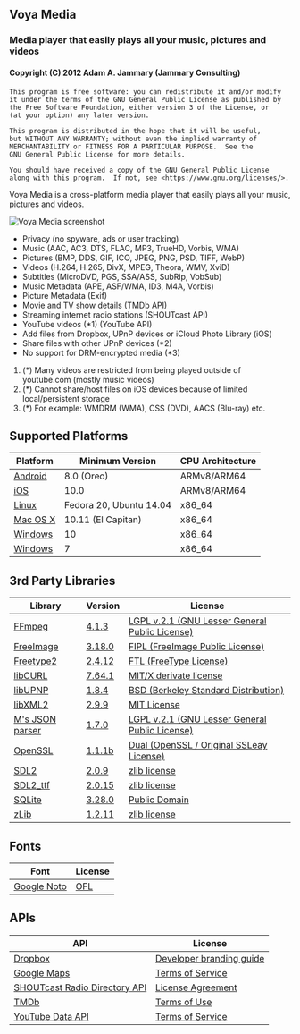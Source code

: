 ## Voya Media
### Media player that easily plays all your music, pictures and videos
#### Copyright (C) 2012 Adam A. Jammary (Jammary Consulting)

    This program is free software: you can redistribute it and/or modify
    it under the terms of the GNU General Public License as published by
    the Free Software Foundation, either version 3 of the License, or
    (at your option) any later version.

    This program is distributed in the hope that it will be useful,
    but WITHOUT ANY WARRANTY; without even the implied warranty of
    MERCHANTABILITY or FITNESS FOR A PARTICULAR PURPOSE.  See the
    GNU General Public License for more details.

    You should have received a copy of the GNU General Public License
    along with this program.  If not, see <https://www.gnu.org/licenses/>.

Voya Media is a cross-platform media player that easily plays all your music, pictures and videos.

![Voya Media screenshot](https://sourceforge.net/p/voyamedia/screenshot/VoyaMedia-8-1920.png)

- Privacy (no spyware, ads or user tracking)
- Music (AAC, AC3, DTS, FLAC, MP3, TrueHD, Vorbis, WMA)
- Pictures (BMP, DDS, GIF, ICO, JPEG, PNG, PSD, TIFF, WebP)
- Videos (H.264, H.265, DivX, MPEG, Theora, WMV, XviD)
- Subtitles (MicroDVD, PGS, SSA/ASS, SubRip, VobSub)
- Music Metadata (APE, ASF/WMA, ID3, M4A, Vorbis)
- Picture Metadata (Exif)
- Movie and TV show details (TMDb API)
- Streaming internet radio stations (SHOUTcast API)
- YouTube videos (*1) (YouTube API)
- Add files from Dropbox, UPnP devices or iCloud Photo Library (iOS)
- Share files with other UPnP devices (*2)
- No support for DRM-encrypted media (*3)

1. (*) Many videos are restricted from being played outside of youtube.com (mostly music videos)
2. (*) Cannot share/host files on iOS devices because of limited local/persistent storage
3. (*) For example: WMDRM (WMA), CSS (DVD), AACS (Blu-ray) etc.

## Supported Platforms

Platform | Minimum Version | CPU Architecture
-------- | --------------- | ----------------
[Android](https://play.google.com/store/apps/details?id=com.voyamedia.android) | 8.0 (Oreo) | ARMv8/ARM64
[iOS](https://itunes.apple.com/us/app/voya-media/id1009917954) | 10.0 | ARMv8/ARM64
[Linux](https://sourceforge.net/projects/voyamedia/files/VoyaMedia/3.x/Linux/) | Fedora 20, Ubuntu 14.04 | x86_64
[Mac OS X](https://itunes.apple.com/us/app/voya-media/id1009333985) | 10.11 (El Capitan) | x86_64
[Windows](https://www.microsoft.com/store/apps/9NBLGGH52684) | 10 | x86_64
[Windows](https://sourceforge.net/projects/voyamedia/files/VoyaMedia/3.x/Windows/) | 7 | x86_64

## 3rd Party Libraries

Library | Version | License
------- | ------- | -------
[FFmpeg](https://ffmpeg.org/) | [4.1.3](https://www.ffmpeg.org/releases/ffmpeg-4.1.3.tar.gz) | [LGPL v.2.1 (GNU Lesser General Public License)](https://ffmpeg.org/legal.html)
[FreeImage](http://freeimage.sourceforge.net/download.html) | [3.18.0](http://downloads.sourceforge.net/freeimage/FreeImage3180.zip) | [FIPL (FreeImage Public License)](http://freeimage.sourceforge.net/license.html)
[Freetype2](https://www.freetype.org/) | [2.4.12](https://sourceforge.net/projects/freetype/files/freetype2/2.10.0/freetype-2.10.0.tar.bz2) | [FTL (FreeType License)](https://www.freetype.org/license.html)
[libCURL](https://curl.haxx.se/libcurl/) | [7.64.1](https://curl.haxx.se/download/curl-7.64.1.tar.gz) | [MIT/X derivate license](https://curl.haxx.se/docs/copyright.html)
[libUPNP](http://pupnp.sourceforge.net/) | [1.8.4](https://sourceforge.net/projects/pupnp/files/pupnp/libupnp-1.8.4/libupnp-1.8.4.tar.bz2/download) | [BSD (Berkeley Standard Distribution)](http://pupnp.sourceforge.net/#license)
[libXML2](http://xmlsoft.org/) | [2.9.9](http://xmlsoft.org/sources/libxml2-2.9.9.tar.gz) | [MIT License](https://opensource.org/licenses/mit-license.html)
[M's JSON parser](https://sourceforge.net/projects/mjson/) | [1.7.0](https://sourceforge.net/projects/mjson/files/mjson/mjson-1.7.0.tar.gz/download) | [LGPL v.2.1 (GNU Lesser General Public License)](https://sourceforge.net/projects/mjson/)
[OpenSSL](https://www.openssl.org/) | [1.1.1b](https://www.openssl.org/source/openssl-1.1.1b.tar.gz) | [Dual (OpenSSL / Original SSLeay License)](https://www.openssl.org/source/license.html)
[SDL2](https://www.libsdl.org/) | [2.0.9](https://www.libsdl.org/release/SDL2-2.0.9.tar.gz) | [zlib license](https://www.libsdl.org/license.php)
[SDL2_ttf](https://www.libsdl.org/projects/SDL_ttf/) | [2.0.15](https://www.libsdl.org/projects/SDL_ttf/release/SDL2_ttf-2.0.15.tar.gz) | [zlib license](https://www.libsdl.org/license.php)
[SQLite](https://www.sqlite.org/) | [3.28.0](https://www.sqlite.org/2019/sqlite-autoconf-3280000.tar.gz) | [Public Domain](https://www.sqlite.org/copyright.html)
[zLib](http://www.zlib.net/) | [1.2.11](https://downloads.sourceforge.net/project/libpng/zlib/1.2.11/zlib-1.2.11.tar.gz) | [zlib license](http://www.zlib.net/zlib_license.html)

## Fonts

Font | License
---- | -------
[Google Noto](https://www.google.com/get/noto/) | [OFL](http://scripts.sil.org/cms/scripts/page.php?site_id=nrsi&id=OFL)

## APIs

API | License
--- | -------
[Dropbox](https://www.dropbox.com/developers) | [Developer branding guide](https://www.dropbox.com/developers/reference/branding-guide)
[Google Maps](https://developers.google.com/maps/documentation/geocoding/start) | [Terms of Service](https://developers.google.com/maps/terms)
[SHOUTcast Radio Directory API](http://wiki.shoutcast.com/wiki/SHOUTcast_Radio_Directory_API) | [License Agreement](http://wiki.shoutcast.com/wiki/SHOUTcast_API_License_Agreement)
[TMDb](https://www.themoviedb.org/documentation/api) | [Terms of Use](https://www.themoviedb.org/terms-of-use)
[YouTube Data API](https://developers.google.com/youtube/v3/) | [Terms of Service](https://developers.google.com/youtube/terms/api-services-terms-of-service)

